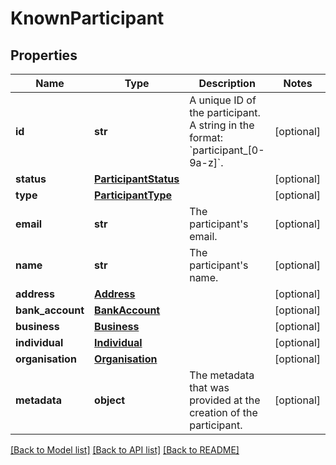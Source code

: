 # KnownParticipant

## Properties
Name | Type | Description | Notes
------------ | ------------- | ------------- | -------------
**id** | **str** | A unique ID of the participant.  A string in the format: &#x60;participant_[0-9a-z]&#x60;. | [optional] 
**status** | [**ParticipantStatus**](ParticipantStatus.md) |  | [optional] 
**type** | [**ParticipantType**](ParticipantType.md) |  | [optional] 
**email** | **str** | The participant&#x27;s email. | [optional] 
**name** | **str** | The participant&#x27;s name. | [optional] 
**address** | [**Address**](Address.md) |  | [optional] 
**bank_account** | [**BankAccount**](BankAccount.md) |  | [optional] 
**business** | [**Business**](Business.md) |  | [optional] 
**individual** | [**Individual**](Individual.md) |  | [optional] 
**organisation** | [**Organisation**](Organisation.md) |  | [optional] 
**metadata** | **object** | The metadata that was provided at the creation of the participant. | [optional] 

[[Back to Model list]](../README.md#documentation-for-models) [[Back to API list]](../README.md#documentation-for-api-endpoints) [[Back to README]](../README.md)

